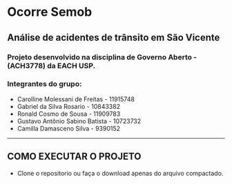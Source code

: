 # Ocorre Semob

## Análise de acidentes de trânsito em São Vicente
### Projeto desenvolvido na disciplina de Governo Aberto - (ACH3778) da EACH USP.

### Integrantes do grupo:
- Carolline Molessani de Freitas - 11915748
- Gabriel da Silva Rosario - 10843382
- Ronald Cosmo de Sousa - 11909783
- Gustavo Antônio Sabino Batista - 10723732
- Camilla Damasceno Silva - 9390152
---
## COMO EXECUTAR O PROJETO
- Clone o repositorio ou faça o download apenas do arquivo compactado.

